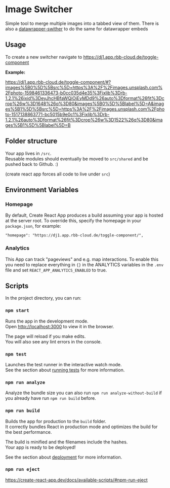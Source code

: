 # Image Switcher

Simple tool to merge multiple images into a tabbed view of them.
There is also a [datawrapper-swither](https://github.com/rbb-data/datawrapper-switcher) to do the same for datawrapper embeds

## Usage

To create a new switcher navigate to https://dj1.app.rbb-cloud.de/toggle-component

**Example:**

https://dj1.app.rbb-cloud.de/toggle-component/#?images%5B0%5D%5Bsrc%5D=https%3A%2F%2Fimages.unsplash.com%2Fphoto-1598461336473-b0cc035d4e35%3Fixlib%3Drb-1.2.1%26ixid%3DeyJhcHBfaWQiOjEyMDd9%26auto%3Dformat%26fit%3Dcrop%26w%3D1648%26q%3D80&images%5B0%5D%5Blabel%5D=A&images%5B1%5D%5Bsrc%5D=https%3A%2F%2Fimages.unsplash.com%2Fphoto-1517138863771-bc5015b9e0c1%3Fixlib%3Drb-1.2.1%26auto%3Dformat%26fit%3Dcrop%26w%3D1522%26q%3D80&images%5B1%5D%5Blabel%5D=B

## Folder structure

Your app lives in `/src`.  
Reusable modules should eventually be moved to `src/shared` and be pushed back to Github. :)

(create react app forces all code to live under `src`)

## Environment Variables

### Homepage

By default, Create React App produces a build assuming your app is hosted at the server root.
To override this, specify the homepage in your `package.json`, for example:

    "homepage": "https://dj1.app.rbb-cloud.de/toggle-component/",

### Analytics

This App can track "pageviews" and e.g. map interactions.
To enable this you need to replace everything in `{}` in the ANALYTICS variables in the `.env` file
and set `REACT_APP_ANALYTICS_ENABLED` to true.

## Scripts

In the project directory, you can run:

### `npm start`

Runs the app in the development mode.<br>
Open [http://localhost:3000](http://localhost:3000) to view it in the browser.

The page will reload if you make edits.<br>
You will also see any lint errors in the console.

### `npm test`

Launches the test runner in the interactive watch mode.<br>
See the section about [running tests](https://facebook.github.io/create-react-app/docs/running-tests) for more information.

### `npm run analyze`

Analyze the bundle size you can also run `npm run analyze-without-build` if you already have run
`npm run build` before.

### `npm run build`

Builds the app for production to the `build` folder.<br>
It correctly bundles React in production mode and optimizes the build for the best performance.

The build is minified and the filenames include the hashes.<br>
Your app is ready to be deployed!

See the section about [deployment](https://facebook.github.io/create-react-app/docs/deployment) for more information.

### `npm run eject`

https://create-react-app.dev/docs/available-scripts/#npm-run-eject
